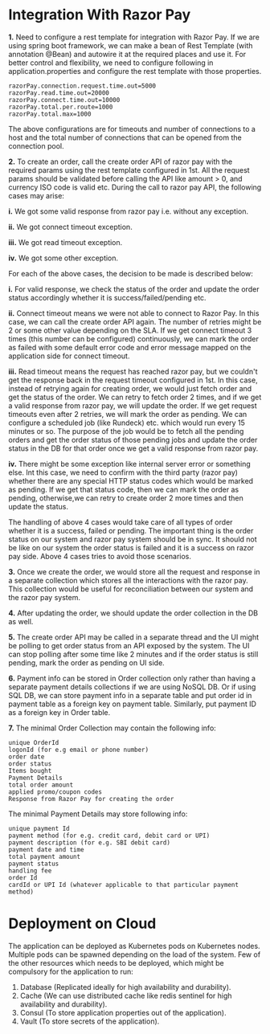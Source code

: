 # Integration With Razor Pay

**1.** Need to configure a rest template for integration with Razor Pay. If we are using spring boot framework, we can make a bean of Rest Template (with annotation @Bean) and autowire it at the required places and use it. For better control and flexibility, we need to configure following in application.properties and configure the rest template with those properties.

```
razorPay.connection.request.time.out=5000
razorPay.read.time.out=20000
razorPay.connect.time.out=10000
razorPay.total.per.route=1000
razorPay.total.max=1000
```

  The above configurations are for timeouts and number of connections to a host and the total number of connections that can be opened from the connection pool.
  
**2.** To create an order, call the create order API of razor pay with the required params using the rest template configured in 1st. All the request params should be validated before calling the API like amount > 0, and currency ISO code is valid etc. During the call to razor pay API, the following cases may arise:

**i.** We got some valid response from razor pay i.e. without any exception.

**ii.** We got connect timeout exception.

**iii.** We got read timeout exception.

**iv.** We got some other exception.

For each of the above cases, the decision to be made is described below:

**i.** For valid response, we check the status of the order and update the order status accordingly whether it is success/failed/pending etc.

**ii.**  Connect timeout means we were not able to connect to Razor Pay. In this case, we can call the create order API again. The number of retries might be 2 or some other value depending on the SLA. If we get connect timeout 3 times (this number can be configured) continuously, we can mark the order as failed with some default error code and error message mapped on the application side for connect timeout.

**iii.** Read timeout means the request has reached razor pay, but we couldn't get the response back in the request timeout configured in 1st. In this case, instead of retrying again for creating order, we would just fetch order and get the status of the order. We can retry to fetch order 2 times, and if we get a valid response from razor pay, we will update the order. If we get request timeouts even after 2 retries, we will mark the order as pending. We can configure a scheduled job (like Rundeck) etc. which would run every 15 minutes or so. The purpose of the job would be to fetch all the pending orders and get the order status of those pending jobs and update the order status in the DB for that order once we get a valid response from razor pay.

**iv.** There might be some exception like internal server error or something else. Int this case, we need to confirm with the third party (razor pay) whether there are any special HTTP status codes which would be marked as pending. If we get that status code, then we can mark the order as pending, otherwise,we can retry to create order 2 more times and then update the status.

The handling of above 4 cases would take care of all types of order whether it is a success, failed or pending. The important thing is the order status on our system and razor pay system should be in sync. It should not be like on our system the order status is failed and it is a success on razor pay side. Above 4 cases tries to avoid those scenarios.

**3.** Once we create the order, we would store all the request and response in a separate collection which stores all the interactions with the razor pay. This collection would be useful for reconciliation between our system and the razor pay system.

**4.** After updating the order, we should update the order collection in the DB as well.

**5.** The create order API may be called in a separate thread and the UI might be polling to get order status from an API exposed by the system. The UI can stop polling after some time like 2 minutes and if the order status is still pending,  mark the order as pending on UI side.

**6.** Payment info can be stored in Order collection only rather than having a separate payment details collections if we are using NoSQL DB. Or if using SQL DB, we can store payment info in a separate table and put order id in payment table as a foreign key on payment table. Similarly, put payment ID as a foreign key in Order table.

**7.** The minimal Order Collection may contain the following info:

```
unique OrderId
logonId (for e.g email or phone number)
order date 
order status
Items bought
Payment Details
total order amount
applied promo/coupon codes
Response from Razor Pay for creating the order
```

The minimal Payment Details may store following info:

```
unique payment Id
payment method (for e.g. credit card, debit card or UPI)
payment description (for e.g. SBI debit card)
payment date and time
total payment amount
payment status
handling fee
order Id 
cardId or UPI Id (whatever applicable to that particular payment method)
```

# Deployment on Cloud
The application can be deployed as Kubernetes pods on Kubernetes nodes. Multiple pods can be spawned depending on the load of the system. Few of the other resources which needs to be deployed, which might be compulsory for the application to run:

1. Database (Replicated ideally for high availability and durability).
2. Cache (We can use distributed cache like redis sentinel for high availability and durability).
3. Consul (To store application properties out of the application).
4. Vault (To store secrets of the application).
